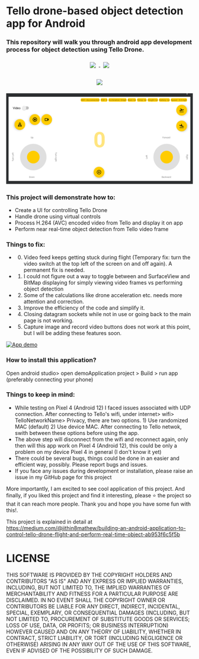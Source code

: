# Tello drone-based object detection app for Android

### This repository will walk you through android app development process for object detection using Tello Drone.

<p align="center">
  <a href="https://github.com/jithin8mathew/tailwindcss-v2-dark-mode-template">
   <img align="center" style="margin:0.5rem" src="https://badges.pufler.dev/visits/jithin8mathew/Tello_object_detection_demo_application"/>
  </a>
 
   <a href="https://github.com/jithin8mathew/tailwindcss-v2-dark-mode-template">
   <img align="center" style="margin:0.5rem" src="https://badges.pufler.dev/updated/jithin8mathew/Tello_object_detection_demo_application"/>
  </a>
 
 </p>   

<p align="center">

<!-- <a href="https://github.com/jithin8mathew/tailwindcss-v2-dark-mode-template">
   <img align="center" style="margin:0.5rem" src="https://img.shields.io/github/search/jitin8mathew/Tello_object_detection_demo_application/goto?style=for-the-badge"/>
  </a> -->

<!--   <a href="https://github.com/jithin8mathew/tailwindcss-v2-dark-mode-template">
     <img align="center" style="margin:0.5rem" src="https://img.shields.io/codeclimate/issues/jithin8mathew/Tello_object_detection_demo_application?style=for-the-badge"/>
    </a> -->

<!--   <a href="https://github.com/jithin8mathew/tailwindcss-v2-dark-mode-template">
         <img align="center" style="margin:0.5rem" src="https://img.shields.io/github/downloads/jithin8mathew/Tello_object_detection_demo_application/total?style=for-the-badge"/>
  </a> -->

   <a href="https://github.com/jithin8mathew/tailwindcss-v2-dark-mode-template">
           <img align="center" style="margin:0.5rem" src="https://img.shields.io/github/issues/jithin8mathew/Tello_object_detection_demo_application?style=for-the-badge"/>
   </a>

<!--    <a href="https://github.com/jithin8mathew/tailwindcss-v2-dark-mode-template">
              <img align="center" style="margin:0.5rem" src="https://img.shields.io/github/license/jithin8mathew/Tello_object_detection_demo_application?style=for-the-badge"/>
      </a> -->


</p>

[![App banner](./app/src/main/assets/droneControl_initial.png)](https://github.com/jithin8mathew)

### This project will demonstrate how to:
- Create a UI for controlling Tello Drone
- Handle drone using virtual controls
- Process H.264 (AVC) encoded video from Tello and display it on app
- Perform near real-time object detection from Tello video frame

### Things to fix:
- 0.    Video feed keeps getting stuck during flight (Temporary fix: turn the video switch at the top left of the screen on and off again). A permanent fix is needed.
- 1.	I could not figure out a way to toggle between and SurfaceView and BitMap displaying for simply viewing video frames vs performing object detection
- 2.	Some of the calculations like drone acceleration etc. needs more attention and correction.
- 3.	Improve the efficiency of the code and simplify it.
- 4.	Closing datagram sockets while not in use or going back to the main page is not working.
- 5.    Capture image and record video buttons does not work at this point, but I will be adding these features soon.

[![App demo](./app/src/main/assets/demoApplication.gif)](https://github.com/jithin8mathew)

### How to install this application?

Open android studio> open demoApplication project > Build > run app (preferably connecting your phone)

### Things to keep in mind:

- While testing on Pixel 4 (Android 12) I faced issues associated with UDP connection. After connecting to Tello's wifi, under internet> wifi> TelloNetworkName> Privacy, there are two options. 1) Use randomized MAC (default) 2) Use device MAC. After connecting to Tello netwok, swith between these options before using the app.
- The above step will disconnect from the wifi and reconnect again, only then will this app work on Pixel 4 (Android 12), this could be only a problem on my device Pixel 4 in general (I don't know it yet)
- There could be several bugs, things could be done in an easier and efficient way, possibly. Please report bugs and issues.
- If you face any issues during development or installation, please raise an issue in my GitHub page for this project

 More importantly, I am excited to see cool application of this project. And finally, if you liked this project and find it interesting, please :star: the project so that it can reach more people. Thank you and hope you have some fun with this!.

This project is explained in detail at https://medium.com/@jithin8mathew/building-an-android-application-to-control-tello-drone-flight-and-perform-real-time-object-ab953f6c5f5b

# LICENSE

THIS SOFTWARE IS PROVIDED BY THE COPYRIGHT HOLDERS AND CONTRIBUTORS "AS IS" AND ANY EXPRESS OR IMPLIED WARRANTIES, INCLUDING, BUT NOT LIMITED TO, THE IMPLIED WARRANTIES OF MERCHANTABILITY AND FITNESS FOR A PARTICULAR PURPOSE ARE DISCLAIMED. IN NO EVENT SHALL THE COPYRIGHT OWNER OR CONTRIBUTORS BE LIABLE FOR ANY DIRECT, INDIRECT, INCIDENTAL, SPECIAL, EXEMPLARY, OR CONSEQUENTIAL DAMAGES (INCLUDING, BUT NOT LIMITED TO, PROCUREMENT OF SUBSTITUTE GOODS OR SERVICES; LOSS OF USE, DATA, OR PROFITS; OR BUSINESS INTERRUPTION) HOWEVER CAUSED AND ON ANY THEORY OF LIABILITY, WHETHER IN CONTRACT, STRICT LIABILITY, OR TORT (INCLUDING NEGLIGENCE OR OTHERWISE) ARISING IN ANY WAY OUT OF THE USE OF THIS SOFTWARE, EVEN IF ADVISED OF THE POSSIBILITY OF SUCH DAMAGE.
